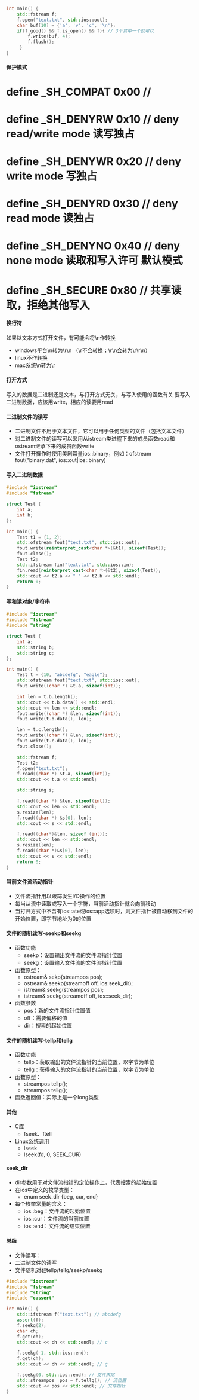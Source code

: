 ```cpp
int main() {
    std::fstream f;
    f.open("text.txt", std::ios::out);
    char buf[10] = {'a', 'v', 'c', '\n'};
    if(f.good() && f.is_open() && f){ // 3个其中一个就可以
        f.write(buf, 4);
        f.flush();
     }
}
```

#### 保护模式

# define _SH_COMPAT 0x00 //

# define _SH_DENYRW 0x10 // deny read/write mode 读写独占

# define _SH_DENYWR 0x20 // deny write mode 写独占

# define _SH_DENYRD 0x30 // deny read mode 读独占

# define _SH_DENYNO 0x40 // deny none mode 读取和写入许可 默认模式

# define _SH_SECURE 0x80 // 共享读取，拒绝其他写入

#### 换行符

如果以文本方式打开文件，有可能会将\n作转换 
- windows平台\n转为\r\n （\r不会转换；\r\n会转为\r\r\n） 
- linux不作转换 
- mac系统\n转为\r

#### 打开方式

写入的数据是二进制还是文本，与打开方式无关，与写入使用的函数有关 要写入二进制数据，应该用write，相应的读要用read

#### 二进制文件的读写

- 二进制文件不用于文本文件，它可以用于任何类型的文件（包括文本文件）
- 对二进制文件的读写可以采用从istream类进程下来的成员函数read和ostream继承下来的成员函数write
- 文件打开操作时使用美剧常量ios::binary，例如：ofstream fout("binary.dat", ios::out|ios::binary)

#### 写入二进制数据

```cpp
#include "iostream"
#include "fstream"

struct Test {
    int a;
    int b;
};

int main() {
    Test t1 = {1, 2};
    std::ofstream fout("text.txt", std::ios::out);
    fout.write(reinterpret_cast<char *>(&t1), sizeof(Test));
    fout.close();
    Test t2;
    std::ifstream fin("text.txt", std::ios::in);
    fin.read(reinterpret_cast<char *>(&t2), sizeof(Test));
    std::cout << t2.a << " " << t2.b << std::endl;
    return 0;
}
```

#### 写和读对象/字符串

```cpp
#include "iostream"
#include "fstream"
#include "string"

struct Test {
    int a;
    std::string b;
    std::string c;
};

int main() {
    Test t = {10, "abcdefg", "eagle"};
    std::ofstream fout("text.txt", std::ios::out);
    fout.write((char *) &t.a, sizeof(int));

    int len = t.b.length();
    std::cout << t.b.data() << std::endl;
    std::cout << len << std::endl;
    fout.write((char *) &len, sizeof(int));
    fout.write(t.b.data(), len);

    len = t.c.length();
    fout.write((char *) &len, sizeof(int));
    fout.write(t.c.data(), len);
    fout.close();

    std::fstream f;
    Test t2;
    f.open("text.txt");
    f.read((char *) &t.a, sizeof(int));
    std::cout << t.a << std::endl;

    std::string s;

    f.read((char *) &len, sizeof(int));
    std::cout << len << std::endl;
    s.resize(len);
    f.read((char *) &s[0], len);
    std::cout << s << std::endl;

    f.read((char*)&len, sizeof (int));
    std::cout << len << std::endl;
    s.resize(len);
    f.read((char *)&s[0], len);
    std::cout << s << std::endl;
    return 0;
}
```

#### 当前文件流活动指针

- 文件流指针用以跟踪发生I/O操作的位置
- 每当从流中读取或写入一个字符，当前活动指针就会向前移动
- 当打开方式中不含有ios::ate或ios::app选项时，则文件指针被自动移到文件的开始位置，即字节地址为0的位置

#### 文件的随机读写-seekp和seekg

- 函数功能
    - seekp：设置输出文件流的文件流指针位置
    - seekg：设置输入文件流的文件流指针位置
- 函数原型：
    - ostream& sekp(streampos pos);
    - ostream& seekp(streamoff off, ios:seek_dir);
    - istream& seekg(streampos pos);
    - istream& seekg(streamoff off, ios::seek_dir);
- 函数参数
    - pos：新的文件流指针位置值
    - off：需要偏移的值
    - dir：搜索的起始位置

#### 文件的随机读写-tellp和tellg

- 函数功能
    - tellp：获取输出的文件流指针的当前位置，以字节为单位
    - tellg：获得输入的文件流指针的当前位置，以字节为单位
- 函数原型：
    - streampos tellp();
    - streampos tellg();
- 函数返回值：实际上是一个long类型

#### 其他

- C库
    - fseek、ftell
- Linux系统调用
    - lseek
    - lseek(fd, 0, SEEK_CUR)

#### seek_dir

- dir参数用于对文件流指针的定位操作上，代表搜索的起始位置
- 在ios中定义的枚举类型：
    - enum seek_dir {beg, cur, end}
- 每个枚举常量的含义：
    - ios::beg：文件流的起始位置
    - ios::cur：文件流的当前位置
    - ios::end：文件流的结束位置

#### 总结

- 文件读写：
- 二进制文件的读写
- 文件随机对鞋tellp/tellg/seekp/seekg

```cpp
#include "iostream"
#include "fstream"
#include "string"
#include "cassert"

int main() {
    std::ifstream f("text.txt"); // abcdefg
    assert(f);
    f.seekg(2);
    char ch;
    f.get(ch);
    std::cout << ch << std::endl; // c

    f.seekg(-1, std::ios::end);
    f.get(ch);
    std::cout << ch << std::endl; // g

    f.seekg(0, std::ios::end); // 文件末尾
    std::streampos  pos = f.tellg(); // 流位置
    std::cout << pos << std::endl; // 文件指针
}
```